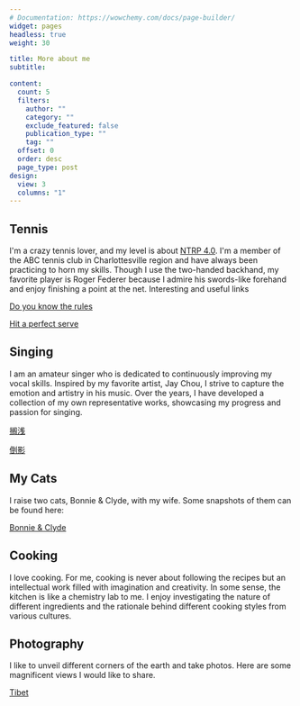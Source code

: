 ```yaml
---
# Documentation: https://wowchemy.com/docs/page-builder/
widget: pages
headless: true
weight: 30

title: More about me
subtitle:

content:
  count: 5
  filters:
    author: ""
    category: ""
    exclude_featured: false
    publication_type: ""
    tag: ""
  offset: 0
  order: desc
  page_type: post
design:
  view: 3
  columns: "1"
---
```


## Tennis

I'm a crazy tennis lover, and my level is about [NTRP 4.0](https://activesupport.secure.force.com/usta/articles/en_US/Article/League-NTRP-Rating-Information). I'm a member of the ABC tennis club in Charlottesville region and have always been practicing to horn my skills. Though I use the two-handed backhand, my favorite player is Roger Federer because I admire his swords-like forehand and enjoy finishing a point at the net. Interesting and useful links

[Do you know the rules](https://www.youtube.com/watch?v=6XZiv93vRJ8)

[Hit a perfect serve](https://www.youtube.com/watch?v=6_eWZo60Ges)

## Singing
I am an amateur singer who is dedicated to continuously improving my vocal skills. Inspired by my favorite artist, Jay Chou, I strive to capture the emotion and artistry in his music. Over the years, I have developed a collection of my own representative works, showcasing my progress and passion for singing.

[搁浅](https://kg.qq.com/node/play?s=91TKEo9LxXw1U9Bh&shareuid=6a9995822624308e35&abtype=13&shareDescABType=1&topsource=&chain_share_id=KS88_v18mo_SRGDt8bG6rRM7f7n4z7tLX-W9chk9HhM&pageId=details_of_creations)

[倒影](https://kg.qq.com/node/play?s=DhdI2gDsM-Vx0DBo&shareuid=6a9995822624308e35&abtype=13&shareDescABType=1&topsource=&chain_share_id=KS88_v18mo_SRGDt8bG6rRM7f7n4z7tLX-W9chk9HhM&pageId=details_of_creations)





## My Cats

I raise two cats, Bonnie \& Clyde, with my wife. Some snapshots of them can be found here: 

[Bonnie & Clyde](https://www.yaofan29597.com/fun/photo_bc/)

## Cooking

I love cooking. For me, cooking is never about following the recipes but an intellectual work filled with imagination and creativity. In some sense, the kitchen is like a chemistry lab to me. I enjoy investigating the nature of different ingredients and the rationale behind different cooking styles from various cultures. 

## Photography

I like to unveil different corners of the earth and take photos. Here are some magnificent views I would like to share. 

[Tibet](https://www.yaofan29597.com/fun/photo_tibet/)

<!--[Lake Baikal](https://www.yaofan29597.com/fun/photo/)-->

